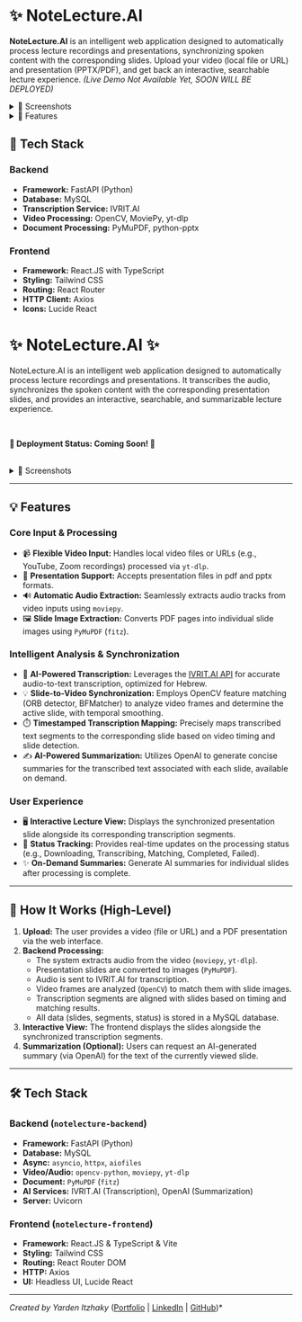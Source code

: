 # ✨ NoteLecture.AI

**NoteLecture.AI** is an intelligent web application designed to automatically process lecture recordings and presentations, synchronizing spoken content with the corresponding slides. Upload your video (local file or URL) and presentation (PPTX/PDF), and get back an interactive, searchable lecture experience.
*(Live Demo Not Available Yet, SOON WILL BE DEPLOYED)*

<details>
<summary> 📱 Screenshots</summary>

![Homepage](screenshots/Screenshot%202025-04-06%20at%2012.16.49.png)
![Upload Interface](screenshots/Screenshot%202025-04-06%20at%2012.17.19.png)
![Lecture View](screenshots/Screenshot%202025-04-06%20at%2013.12.56.png)
</details>

<details>
<summary> 🚀 Features</summary>

### Core Functionality
*   📹 **Flexible Video Input:** Upload local video files or provide URLs (YouTube, Zoom recordings, etc., processed via `yt-dlp`).
*   📄 **Presentation Support:** Accepts presentation files in `.pptx` and `.pdf` formats.
*   🔊 **Automatic Audio Extraction:** Seamlessly extracts audio tracks from video inputs using `moviepy`.

### Intelligent Processing & Synchronization
*   🤖 **AI-Powered Transcription:** Leverages the [IVRIT.AI API](https://hebrew-ai.com/) for accurate audio-to-text transcription (specialized for Hebrew).
*   🖼️ **Slide Image Extraction:** Converts presentation slides/pages into individual images using `PyMuPDF` and `python-pptx`.
*   💡 **Advanced Slide Matching:** Employs computer vision (OpenCV) to analyze video frames and synchronize them with the correct presentation slide using techniques like:
    *   ORB Feature Matching 
    *   BRISK Feature Matching
    *   SIFT Feature Matching
    *   Template Matching 
*   ⏱️ **Timestamped Synchronization:** Precisely maps transcribed text segments to the corresponding slide based on timing in the video.
</details>

## 🔧 Tech Stack

### Backend
- **Framework:** FastAPI (Python)
- **Database:** MySQL
- **Transcription Service:** IVRIT.AI
- **Video Processing:** OpenCV, MoviePy, yt-dlp
- **Document Processing:** PyMuPDF, python-pptx

### Frontend
- **Framework:** React.JS with TypeScript
- **Styling:** Tailwind CSS
- **Routing:** React Router
- **HTTP Client:** Axios
- **Icons:** Lucide React

# ✨ NoteLecture.AI ✨

NoteLecture.AI is an intelligent web application designed to automatically process lecture recordings and presentations. It transcribes the audio, synchronizes the spoken content with the corresponding presentation slides, and provides an interactive, searchable, and summarizable lecture experience.

<br/>

**🚀 Deployment Status: Coming Soon! 🚀**


<br/>

<details>
<summary>📱 Screenshots</summary>

**Homepage:**
![Homepage Screenshot](screenshots/Screenshot%202025-04-06%20at%2012.16.49.png)

**Upload Interface:**
![Upload Interface Screenshot](screenshots/Screenshot%202025-04-06%20at%2012.17.19.png)

**Lecture View Interface:**
![Lecture View Screenshot](screenshots/Screenshot%202025-04-06%20at%2013.12.56.png)
</details>

---

## 💡 Features

### Core Input & Processing
*   📹 **Flexible Video Input:** Handles local video files or URLs (e.g., YouTube, Zoom recordings) processed via `yt-dlp`.
*   📄 **Presentation Support:** Accepts presentation files in pdf and pptx formats.
*   🔊 **Automatic Audio Extraction:** Seamlessly extracts audio tracks from video inputs using `moviepy`.
*   🖼️ **Slide Image Extraction:** Converts PDF pages into individual slide images using `PyMuPDF` (`fitz`).

### Intelligent Analysis & Synchronization
*   🤖 **AI-Powered Transcription:** Leverages the [IVRIT.AI API](https://hebrew-ai.com/) for accurate audio-to-text transcription, optimized for Hebrew.
*   💡 **Slide-to-Video Synchronization:** Employs OpenCV feature matching (ORB detector, BFMatcher) to analyze video frames and determine the active slide, with temporal smoothing.
*   ⏱️ **Timestamped Transcription Mapping:** Precisely maps transcribed text segments to the corresponding slide based on video timing and slide detection.
*   ✍️ **AI-Powered Summarization:** Utilizes OpenAI to generate concise summaries for the transcribed text associated with each slide, available on demand.

### User Experience
*   🖥️ **Interactive Lecture View:** Displays the synchronized presentation slide alongside its corresponding transcription segments.
*   🔄 **Status Tracking:** Provides real-time updates on the processing status (e.g., Downloading, Transcribing, Matching, Completed, Failed).
*   ✨ **On-Demand Summaries:** Generate AI summaries for individual slides after processing is complete.

---

## 🤔 How It Works (High-Level)

1.  **Upload:** The user provides a video (file or URL) and a PDF presentation via the web interface.
2.  **Backend Processing:**
    *   The system extracts audio from the video (`moviepy`, `yt-dlp`).
    *   Presentation slides are converted to images (`PyMuPDF`).
    *   Audio is sent to IVRIT.AI for transcription.
    *   Video frames are analyzed (`OpenCV`) to match them with slide images.
    *   Transcription segments are aligned with slides based on timing and matching results.
    *   All data (slides, segments, status) is stored in a MySQL database.
3.  **Interactive View:** The frontend displays the slides alongside the synchronized transcription segments.
4.  **Summarization (Optional):** Users can request an AI-generated summary (via OpenAI) for the text of the currently viewed slide.

---

## 🛠️ Tech Stack

### Backend (`notelecture-backend`)
*   **Framework:** FastAPI (Python)
*   **Database:** MySQL 
*   **Async:** `asyncio`, `httpx`, `aiofiles`
*   **Video/Audio:** `opencv-python`, `moviepy`, `yt-dlp`
*   **Document:** `PyMuPDF` (`fitz`)
*   **AI Services:** IVRIT.AI (Transcription), OpenAI (Summarization)
*   **Server:** Uvicorn

### Frontend (`notelecture-frontend`)
*   **Framework:** React.JS & TypeScript & Vite
*   **Styling:** Tailwind CSS
*   **Routing:** React Router DOM
*   **HTTP:** Axios
*   **UI:** Headless UI, Lucide React

---


*Created by Yarden Itzhaky* ([Portfolio](https://yardenitzhaky.github.io/Portfolio/) | [LinkedIn](https://www.linkedin.com/in/yardenitzhaky) | [GitHub](https://github.com/yardenitzhaky))*
